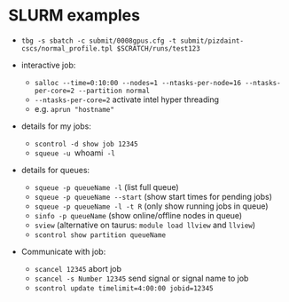 SLURM examples
==============

- `tbg -s sbatch -c submit/0008gpus.cfg -t submit/pizdaint-cscs/normal_profile.tpl $SCRATCH/runs/test123`

- interactive job:
  - `salloc --time=0:10:00 --nodes=1 --ntasks-per-node=16 --ntasks-per-core=2 --partition normal`
  - `--ntasks-per-core=2` activate intel hyper threading
  - e.g. `aprun "hostname"`


- details for my jobs:
  - `scontrol -d show job 12345`
  - `squeue -u `whoami` -l`

- details for queues:
  - `squeue -p queueName -l` (list full queue)
  - `squeue -p queueName --start` (show start times for pending jobs)
  - `squeue -p queueName -l -t R` (only show running jobs in queue)
  - `sinfo -p queueName` (show online/offline nodes in queue)
  - `sview` (alternative on taurus: `module load llview` and `llview`)
  - `scontrol show partition queueName`

- Communicate with job:
  - `scancel 12345` abort job
  - `scancel -s Number 12345` send signal or signal name to job
  - `scontrol update timelimit=4:00:00 jobid=12345`
